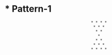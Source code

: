# * Pattern-1
                                          * * * *
                                           * * *
                                            * *
                                             *
                                            * *
                                           * * *
                                          * * * *
